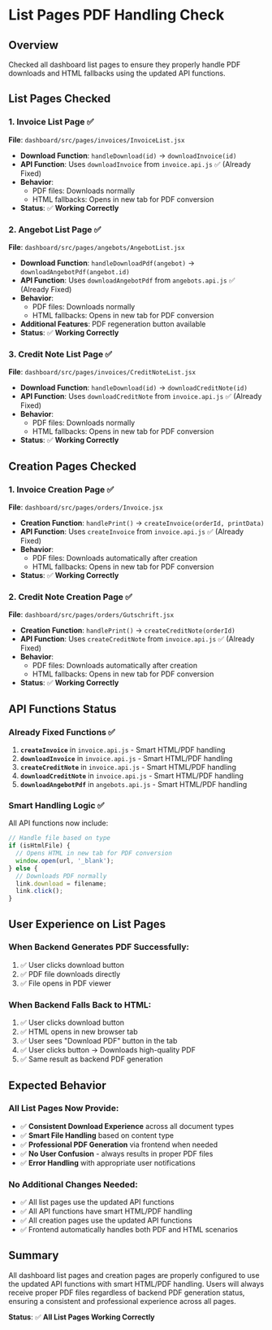 # List Pages PDF Handling Check

## Overview
Checked all dashboard list pages to ensure they properly handle PDF downloads and HTML fallbacks using the updated API functions.

## List Pages Checked

### 1. Invoice List Page ✅
**File**: `dashboard/src/pages/invoices/InvoiceList.jsx`
- **Download Function**: `handleDownload(id)` → `downloadInvoice(id)`
- **API Function**: Uses `downloadInvoice` from `invoice.api.js` ✅ (Already Fixed)
- **Behavior**: 
  - PDF files: Downloads normally
  - HTML fallbacks: Opens in new tab for PDF conversion
- **Status**: ✅ **Working Correctly**

### 2. Angebot List Page ✅
**File**: `dashboard/src/pages/angebots/AngebotList.jsx`
- **Download Function**: `handleDownloadPdf(angebot)` → `downloadAngebotPdf(angebot.id)`
- **API Function**: Uses `downloadAngebotPdf` from `angebots.api.js` ✅ (Already Fixed)
- **Behavior**:
  - PDF files: Downloads normally
  - HTML fallbacks: Opens in new tab for PDF conversion
- **Additional Features**: PDF regeneration button available
- **Status**: ✅ **Working Correctly**

### 3. Credit Note List Page ✅
**File**: `dashboard/src/pages/invoices/CreditNoteList.jsx`
- **Download Function**: `handleDownload(id)` → `downloadCreditNote(id)`
- **API Function**: Uses `downloadCreditNote` from `invoice.api.js` ✅ (Already Fixed)
- **Behavior**:
  - PDF files: Downloads normally
  - HTML fallbacks: Opens in new tab for PDF conversion
- **Status**: ✅ **Working Correctly**

## Creation Pages Checked

### 1. Invoice Creation Page ✅
**File**: `dashboard/src/pages/orders/Invoice.jsx`
- **Creation Function**: `handlePrint()` → `createInvoice(orderId, printData)`
- **API Function**: Uses `createInvoice` from `invoice.api.js` ✅ (Already Fixed)
- **Behavior**:
  - PDF files: Downloads automatically after creation
  - HTML fallbacks: Opens in new tab for PDF conversion
- **Status**: ✅ **Working Correctly**

### 2. Credit Note Creation Page ✅
**File**: `dashboard/src/pages/orders/Gutschrift.jsx`
- **Creation Function**: `handlePrint()` → `createCreditNote(orderId)`
- **API Function**: Uses `createCreditNote` from `invoice.api.js` ✅ (Already Fixed)
- **Behavior**:
  - PDF files: Downloads automatically after creation
  - HTML fallbacks: Opens in new tab for PDF conversion
- **Status**: ✅ **Working Correctly**

## API Functions Status

### Already Fixed Functions ✅
1. **`createInvoice`** in `invoice.api.js` - Smart HTML/PDF handling
2. **`downloadInvoice`** in `invoice.api.js` - Smart HTML/PDF handling
3. **`createCreditNote`** in `invoice.api.js` - Smart HTML/PDF handling
4. **`downloadCreditNote`** in `invoice.api.js` - Smart HTML/PDF handling
5. **`downloadAngebotPdf`** in `angebots.api.js` - Smart HTML/PDF handling

### Smart Handling Logic ✅
All API functions now include:
```javascript
// Handle file based on type
if (isHtmlFile) {
  // Opens HTML in new tab for PDF conversion
  window.open(url, '_blank');
} else {
  // Downloads PDF normally
  link.download = filename;
  link.click();
}
```

## User Experience on List Pages

### When Backend Generates PDF Successfully:
1. ✅ User clicks download button
2. ✅ PDF file downloads directly
3. ✅ File opens in PDF viewer

### When Backend Falls Back to HTML:
1. ✅ User clicks download button
2. ✅ HTML opens in new browser tab
3. ✅ User sees "Download PDF" button in the tab
4. ✅ User clicks button → Downloads high-quality PDF
5. ✅ Same result as backend PDF generation

## Expected Behavior

### All List Pages Now Provide:
- ✅ **Consistent Download Experience** across all document types
- ✅ **Smart File Handling** based on content type
- ✅ **Professional PDF Generation** via frontend when needed
- ✅ **No User Confusion** - always results in proper PDF files
- ✅ **Error Handling** with appropriate user notifications

### No Additional Changes Needed:
- ✅ All list pages use the updated API functions
- ✅ All API functions have smart HTML/PDF handling
- ✅ All creation pages use the updated API functions
- ✅ Frontend automatically handles both PDF and HTML scenarios

## Summary
All dashboard list pages and creation pages are properly configured to use the updated API functions with smart HTML/PDF handling. Users will always receive proper PDF files regardless of backend PDF generation status, ensuring a consistent and professional experience across all pages.

**Status**: ✅ **All List Pages Working Correctly**
